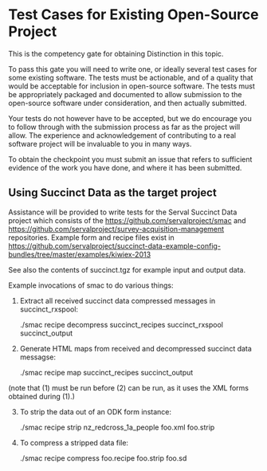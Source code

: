 Test Cases for Existing Open-Source Project
===========================================

This is the competency gate for obtaining Distinction in this topic.

To pass this gate you will need to write one, or ideally several
test cases for some existing software.  The tests must be actionable,
and of a quality that would be acceptable for inclusion in open-source
software.  The tests must be appropriately packaged and documented to allow
submission to the open-source software under consideration, and then actually
submitted.  

Your tests do not however have to be accepted, but we do encourage you to follow
through with the submission process as far as the project will allow.  The experience
and acknowledgement of contributing to a real software project will be invaluable to
you in many ways.

To obtain the checkpoint you must submit an issue that refers to sufficient evidence of the work you have done, and where it has been submitted.

Using Succinct Data as the target project
-----------------------------------------

Assistance will be provided to write tests for the Serval Succinct Data project
which consists of the https://github.com/servalproject/smac and https://github.com/servalproject/survey-acquisition-management
repositories.  Example form and recipe files exist in https://github.com/servalproject/succinct-data-example-config-bundles/tree/master/examples/kiwiex-2013

See also the contents of succinct.tgz for example input and output data.

Example invocations of smac to do various things:

1. Extract all received succinct data compressed messages in succinct_rxspool:

	./smac recipe decompress succinct_recipes succinct_rxspool succinct_output

2. Generate HTML maps from received and decompressed succinct data messagse:

	./smac recipe map succinct_recipes succinct_output

(note that (1) must be run before (2) can be run, as it uses the XML forms obtained
during (1).)

3. To strip the data out of an ODK form instance:

	./smac recipe strip nz_redcross_1a_people foo.xml foo.strip

4. To compress a stripped data file:

	./smac recipe compress foo.recipe foo.strip foo.sd
